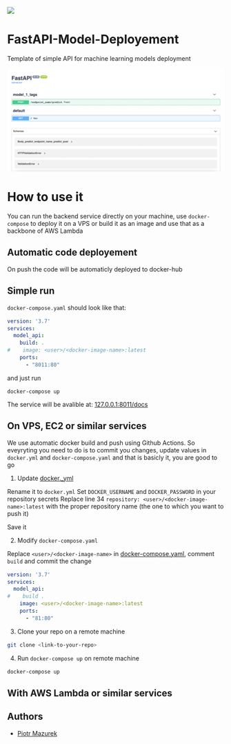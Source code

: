 [![](https://images.microbadger.com/badges/license/nbrown/revealjs.svg)](LICENSE)
# FastAPI-Model-Deployement
Template of simple API for machine learning models deployment 

<img src="assets/visualization.png" width="600px"/>

# How to use it 

You can run the backend service directly on your machine, use `docker-compose` to deploy it on a VPS or build it as an image and use that as a backbone of AWS Lambda 

## Automatic code deployement

On push the code will be automaticly deployed to docker-hub


## Simple run
`docker-compose.yaml` should look like that:
```yaml
version: '3.7'
services:
  model_api:
    build: .
#    image: <user>/<docker-image-name>:latest
    ports:
      - "8011:80"
```
and just run

```
docker-compose up
```

The service will be avalible at: [127.0.0.1:8011/docs](http://127.0.0.1:8011/docs)

## On VPS, EC2 or similar services

We use automatic docker build and push using Github Actions. So eveyryting you need to do is to commit you changes, update values in `docker.yml` and `docker-compose.yaml` and that is basicly it, you are good to go

1. Update [docker._yml](.github/workflows/docker._yml)

Rename it to `docker.yml`
Set `DOCKER_USERNAME` and `DOCKER_PASSWORD` in your repository secrets
Replace line 34 `repository: <user>/<docker-image-name>:latest` with the proper repository name (the one to which you want to push it)

Save it

2. Modify `docker-compose.yaml`

Replace `<user>/<docker-image-name>` in [docker-compose.yaml](docker-compose.yaml), comment `build` and commit the change

```yaml
version: '3.7'
services:
  model_api:
#    build .
    image: <user>/<docker-image-name>:latest
    ports:
      - "81:80"
```

3. Clone your repo on a remote machine

```bash
git clone <link-to-your-repo>
```

4. Run `docker-compose up` on remote machine

```bash
docker-compose up
```

## With AWS Lambda or similar services




## Authors
- [Piotr Mazurek](https://github.com/tugot17)
